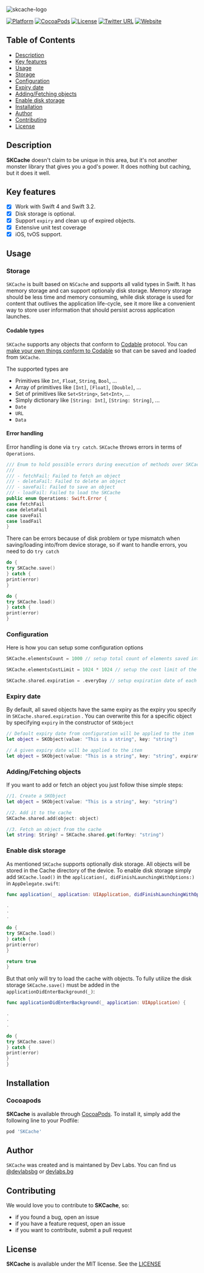 ![skcache-logo](https://github.com/dev-labs-bg/SKCache/blob/master/Example/SKCache/Supporting%20Files/Resources/skcache-logo.png)

[![Platform](https://img.shields.io/cocoapods/p/SKCache.svg?style=flat-square)]()  [![CocoaPods](https://img.shields.io/cocoapods/v/SKCache.svg?style=flat-square)]()  [![License](https://img.shields.io/badge/License-MIT-blue.svg?style=flat-square)](https://github.com/dev-labs-bg/SKCache/blob/master/LICENSE)  [![Twitter URL](https://img.shields.io/badge/twitter-@devlabsbg-blue.svg?style=flat-square)](http://twitter.com/devlabsbg)  [![Website](https://img.shields.io/website-up-down-blue-red/http/shields.io.svg?label=devlabs.bg&style=flat-square)](http://devlabs.bg)

## Table of Contents

* [Description](#description)
* [Key features](#key-features)
* [Usage](#usage)
* [Storage](#storage)
* [Configuration](#configuration)
* [Expiry date](#expiry-date)
* [Adding/Fetching objects](#add-fetch-object)
* [Enable disk storage](#disk-storage)
* [Installation](#installation)
* [Author](#author)
* [Contributing](#contributing)
* [License](#license)


## Description

**SKCache** doesn't claim to be unique in this area, but it's not another monster
library that gives you a god's power. It does nothing but caching, but it does it well.

## Key features

- [x] Work with Swift 4 and Swift 3.2.
- [x] Disk storage is optional.
- [x] Support `expiry` and clean up of expired objects.
- [x] Extensive unit test coverage
- [x] iOS, tvOS support.

## Usage

### Storage

`SKCache` is built based on `NSCache` and supports all valid types in Swift. It has memory storage and can support optionaly disk storage. Memory storage should be less time and memory consuming, while disk storage is used for content that outlives the application life-cycle, see it more like a convenient way to store user information that should persist across application launches.


#### Codable types

`SKCache` supports any objects that conform to [Codable](https://developer.apple.com/documentation/swift/codable) protocol. You can [make your own things conform to Codable](https://developer.apple.com/documentation/foundation/archives_and_serialization/encoding_and_decoding_custom_types) so that can be saved and loaded from `SKCache`.

The supported types are

- Primitives like `Int`, `Float`, `String`, `Bool`, ...
- Array of primitives like `[Int]`, `[Float]`, `[Double]`, ...
- Set of primitives like `Set<String>`, `Set<Int>`, ...
- Simply dictionary like `[String: Int]`, `[String: String]`, ...
- `Date`
- `URL`
- `Data`

#### Error handling

Error handling is done via `try catch`. `SKCache` throws errors in terms of `Operations`.

```swift
/// Enum to hold possible errors during execution of methods over SKCache
///
/// - fetchFail: Failed to fetch an object
/// - deletaFail: Failed to delete an object
/// - saveFail: Failed to save an object
/// - loadFail: Failed to load the SKCache
public enum Operations: Swift.Error {
case fetchFail
case deletaFail
case saveFail
case loadFail
}
```

There can be errors because of disk problem or type mismatch when saving/loading into/from device storage, so if want to handle errors, you need to do `try catch`

```swift
do {
try SKCache.save()
} catch {
print(error)
}
```

```swift
do {
try SKCache.load()
} catch {
print(error)
}
```

### Configuration

Here is how you can setup some configuration options

```swift
SKCache.elementsCount = 1000 // setup total count of elements saved into the cache

SKCache.elementsCostLimit = 1024 * 1024 // setup the cost limit of the cache

SKCache.shared.expiration = .everyDay // setup expiration date of each object in the cache
```

### Expiry date

By default, all saved objects have the same expiry as the expiry you specify in `SKCache.shared.expiration` . You can overwrite this for a specific object by specifying `expiry` in the constructor of `SKObject`

```swift
// Default expiry date from configuration will be applied to the item
let object = SKObject(value: "This is a string", key: "string")

// A given expiry date will be applied to the item
let object = SKObject(value: "This is a string", key: "string", expirationDate: ExpiryDate.everyDay.expiryDate())
```

### <a name="add-fetch-object"></a> Adding/Fetching objects

If you want to add or fetch an object you just follow thise simple steps:

```swift
//1. Create a SKObject
let object = SKObject(value: "This is a string", key: "string")

//2. Add it to the cache
SKCache.shared.add(object: object)

//3. Fetch an object from the cache
let string: String? = SKCache.shared.get(forKey: "string")
```

### <a name="disk-storage"></a> Enable disk storage

As mentioned `SKCache` supports optionally disk storage. All objects will be stored in the Cache directory of the device. To enable disk storage simply add `SKCache.load()` in the `application(, didFinishLaunchingWithOptions:)` in `AppDelegate.swift`:

```swift
func application(_ application: UIApplication, didFinishLaunchingWithOptions launchOptions: [UIApplicationLaunchOptionsKey: Any]?) -> Bool {

.
.
.

do {
try SKCache.load()
} catch {
print(error)
}

return true
}
```
But that only will try to load the cache with objects. To fully utilize the disk storage `SKCache.save()` must be added in the `applicationDidEnterBackground(_)`:

```swift
func applicationDidEnterBackground(_ application: UIApplication) {

.
.
.

do {
try SKCache.save()
} catch {
print(error)
}
}
```

## Installation

### Cocoapods

**SKCache** is available through [CocoaPods](http://cocoapods.org). To install
it, simply add the following line to your Podfile:

```ruby
pod 'SKCache'
```

## Author

`SKCache` was created and is maintaned by Dev Labs. You can find us [@devlabsbg](https://twitter.com/devlabsbg) or [devlabs.bg](http://devlabs.bg/)

## Contributing

We would love you to contribute to **SKCache**, so:
- if you found a bug, open an issue
- if you have a feature request, open an issue
- if you want to contribute, submit a pull request

## License

**SKCache** is available under the MIT license. See the [LICENSE](https://github.com/dev-labs-bg/SKCache/blob/master/LICENSE)
